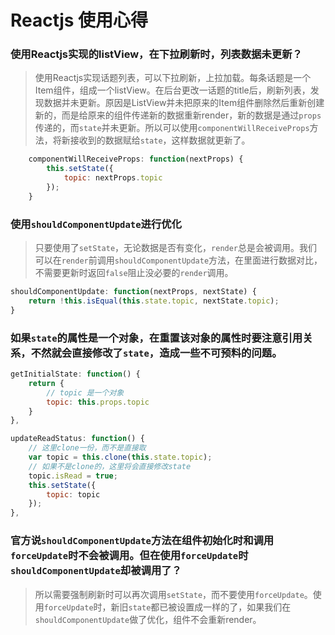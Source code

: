 # Reactjs 使用心得


### 使用Reactjs实现的listView，在下拉刷新时，列表数据未更新？
> 使用Reactjs实现话题列表，可以下拉刷新，上拉加载。每条话题是一个Item组件，组成一个listView。在后台更改一话题的title后，刷新列表，发现数据并未更新。原因是ListView并未把原来的Item组件删除然后重新创建新的，而是给原来的组件传递新的数据重新render，新的数据是通过`props`传递的，而`state`并未更新。所以可以使用`componentWillReceiveProps`方法，将新接收到的数据赋给`state`，这样数据就更新了。

```javascript
	componentWillReceiveProps: function(nextProps) {
		this.setState({
			topic: nextProps.topic
		});
	}
```



### 使用`shouldComponentUpdate`进行优化
> 只要使用了`setState`，无论数据是否有变化，`render`总是会被调用。我们可以在`render`前调用`shouldComponentUpdate`方法，在里面进行数据对比，不需要更新时返回`false`阻止没必要的`render`调用。

```javascript
shouldComponentUpdate: function(nextProps, nextState) {
	return !this.isEqual(this.state.topic, nextState.topic);
}
```

### 如果`state`的属性是一个对象，在重置该对象的属性时要注意引用关系，不然就会直接修改了`state`，造成一些不可预料的问题。

```javascript
getInitialState: function() {
	return {
		// topic 是一个对象
		topic: this.props.topic
	}
},

updateReadStatus: function() {
    // 这里clone一份，而不是直接取
	var topic = this.clone(this.state.topic);
	// 如果不是clone的，这里将会直接修改state
	topic.isRead = true;
	this.setState({
		topic: topic
	});
},

```


### 官方说`shouldComponentUpdate`方法在组件初始化时和调用`forceUpdate`时不会被调用。但在使用`forceUpdate`时`shouldComponentUpdate`却被调用了？

> 所以需要强制刷新时可以再次调用`setState`，而不要使用`forceUpdate`。使用`forceUpdate`时，新旧`state`都已被设置成一样的了，如果我们在`shouldComponentUpdate`做了优化，组件不会重新render。